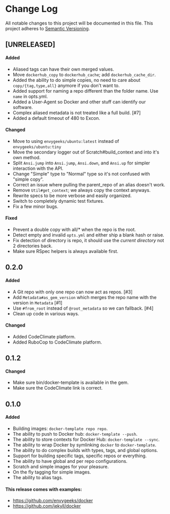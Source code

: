 # Change Log

All notable changes to this project will be documented in this file. This
project adheres to [Semantic Versioning](http://semver.org/).

## [UNRELEASED]
#### Added
- Aliased tags can have their own merged values.
- Move `dockerhub_copy` to `dockerhub_cache`; add `dockerhub_cache_dir`.
- Added the ability to do simple copies, no need to care about `copy/{tag,type,all}` anymore if you don't want to.
- Added support for naming a repo different than the folder name.  Use `name` in opts.yml.
- Added a User-Agent so Docker and other stuff can identify our software.
- Complex aliased metadata is not treated like a full build. [#7]
- Added a default timeout of 480 to Excon.

#### Changed
- Move to using `envygeeks/ubuntu:latest` instead of `envygeeks/ubuntu:tiny`
- Move the secondary logger out of Scratch#build_context and into it's own method.
- Split `Ansi.jump` into `Ansi.jump`, `Ansi.down`, and `Ansi.up` for simpler interaction with the API.
- Change "Simple" type to "Normal" type so it's not confused with "simple copy".
- Correct an issue where pulling the parent_repo of an alias doesn't work.
- Remove `Util#get_context`; we always copy the context anyways.
- Rewrite specs to be more verbose and easily organized.
- Switch to completely dynamic test fixtures.
- Fix a few minor bugs.

#### Fixed
- Prevent a double copy with all/* when the repo is the root.
- Detect empty and invalid `opts.yml` and either ship a blank hash or raise.
- Fix detection of directory is repo, it should use the *current directory* not 2 directories back.
- Make sure RSpec helpers is always available first.

## 0.2.0
#### Added
- A Git repo with only one repo can now act as repos. [#3]
- Add `Metadata#as_gem_version` which merges the repo name with the version in `Metadata` [#1]
- Use `#from_root` instead of `@root_metadata` so we can fallback. [#4]
- Clean up code in various ways.

#### Changed
- Added CodeClimate platform.
- Added RuboCop to CodeClimate platform.

## 0.1.2
#### Changed
- Make sure bin/docker-template is available in the gem.
- Make sure the CodeClimate link is correct.

## 0.1.0
#### Added
- Building images: `docker-template repo repo`.
- The ability to push to Docker hub: `docker-template --push`.
- The ability to store contexts for Docker Hub: `docker-template --sync`.
- The ability to wrap Docker by symlinking `docker` to `docker-template`.
- The ability to do complex builds with types, tags, and global options.
- Support for building specific tags, specific repos or everything.
- The ability to have global and per repo configurations.
- Scratch and simple images for your pleasure.
- On the fly tagging for simple images.
- The ability to alias tags.

#### This release comes with examples:
- https://github.com/envygeeks/docker
- https://github.com/jekyll/docker
